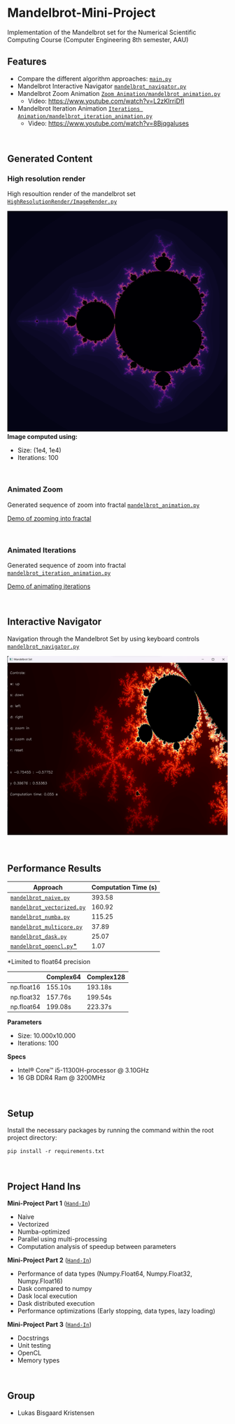 # Mandelbrot-Mini-Project
Implementation of the Mandelbrot set for the Numerical Scientific Computing Course (Computer Engineering 8th semester, AAU)

## Features
- Compare the different algorithm approaches: [``main.py``](main.py)
- Mandelbrot Interactive Navigator [``mandelbrot_navigator.py``](mandelbrot_navigator.py)
- Mandelbrot Zoom Animation [``Zoom Animation/mandelbrot_animation.py``](<Zoom Animation/mandelbrot_animation.py>)
  - Video: https://www.youtube.com/watch?v=L2zKIrriDfI
- Mandelbrot Iteration Animation [``Iterations Animation/mandelbrot_iteration_animation.py``](<Iterations Animation/mandelbrot_iteration_animation.py>)
  - Video: https://www.youtube.com/watch?v=8BjqgaIuses

</br>

<!----------------------------------------->

## Generated Content

### High resolution render
High resoultion render of the mandelbrot set [``HighResolutionRender/ImageRender.py``](<High Resolution Image Render/ImageRender.py>)

![img](<High Resolution Image Render/MandelbrotOutput.png>)
**Image computed using:**
- Size: (1e4, 1e4)
- Iterations: 100

</br>

### Animated Zoom

Generated sequence of zoom into fractal [``mandelbrot_animation.py``](<Zoom Animation/mandelbrot_animation.py>)

[Demo of zooming into fractal](https://www.youtube.com/watch?v=L2zKIrriDfI)

</br>

### Animated Iterations

Generated sequence of zoom into fractal [``mandelbrot_iteration_animation.py``](<Iterations Animation/mandelbrot_iteration_animation.py>)

[Demo of animating iterations](https://www.youtube.com/watch?v=8BjqgaIuses)

</br>

## Interactive Navigator

Navigation through the Mandelbrot Set by using keyboard controls [``mandelbrot_navigator.py``](mandelbrot_navigator.py)

![img](<interactive_screenshot.png>)

</br>


<!----------------------------------------->

## Performance Results
| Approach    | Computation Time (s) |
| ----------- | ----------- |
| [``mandelbrot_naive.py``](mandelbrot_naive.py)| 393.58 |
| [``mandelbrot_vectorized.py``](mandelbrot_vectorized.py)| 160.92 |
| [``mandelbrot_numba.py``](mandelbrot_numba.py)| 115.25 |
| [``mandelbrot_multicore.py``](mandelbrot_multicore.py)| 37.89 |
| [``mandelbrot_dask.py``](mandelbrot_dask.py)| 25.07 |
| [``mandelbrot_opencl.py``*](mandelbrot_opencl.py)| 1.07 |

*Limited to float64 precision


|  | Complex64 | Complex128 |
| ----------- | ----------- | ----------- |
| np.float16 | 155.10s | 193.18s |
| np.float32 | 157.76s | 199.54s |
| np.float64 | 199.08s | 223.37s |


**Parameters**
- Size: 10.000x10.000
- Iterations: 100

**Specs**
- Intel® Core™ i5-11300H-processor @ 3.10GHz
- 16 GB DDR4 Ram @ 3200MHz

</br>

<!----------------------------------------->

## Setup
Install the necessary packages by running the command within the root project directory:

```shell
pip install -r requirements.txt
```
</br>

<!----------------------------------------->

## Project Hand Ins
**Mini-Project Part 1** ([``Hand-In``](Part%201%20-%20Algorithms%20with%20performance%20analysis/Mini%20Project%20Report%20Part%201.pdf))</br>
- Naive
- Vectorized
- Numba-optimized
- Parallel using multi-processing
- Computation analysis of speedup between parameters</br>

**Mini-Project Part 2** ([``Hand-In``](Part%202%20-%20DASK%20and%20Datatypes/Numerical%20Scientific%20Computing%20Mini%20Project%20Part%202.pdf))</br>
- Performance of data types (Numpy.Float64, Numpy.Float32, Numpy.Float16)
- Dask compared to numpy
- Dask local execution
- Dask distributed execution
- Performance optimizations (Early stopping, data types, lazy loading)

**Mini-Project Part 3** ([``Hand-In``]())</br>
- Docstrings
- Unit testing
- OpenCL
- Memory types

</br>

<!----------------------------------------->

## Group
- Lukas Bisgaard Kristensen 
